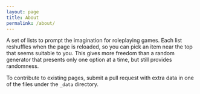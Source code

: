 ```yaml
---
layout: page
title: About
permalink: /about/
---
```


A set of lists to prompt the imagination for roleplaying
games.  Each list reshuffles when the page is reloaded,
so you can pick an item near the top that seems suitable
to you.  This gives more freedom than a random generator
that presents only one option at a time, but still
provides randomness.

To contribute to existing pages, submit a pull request
with extra data in one of the files under the `_data`
directory.
